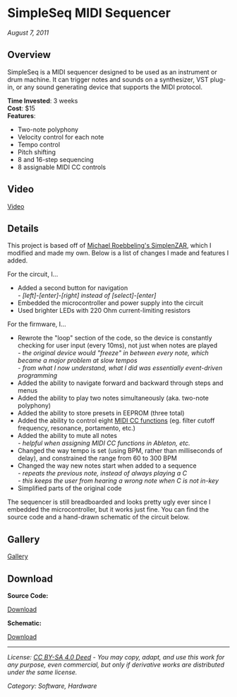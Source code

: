 # SimpleSeq MIDI Sequencer
*August 7, 2011*

## Overview

SimpleSeq is a MIDI sequencer designed to be used as an instrument or drum machine. It can trigger notes and sounds on a synthesizer, VST plug-in, or any sound generating device that supports the MIDI protocol.

**Time Invested**: 3 weeks  
**Cost**: $15  
**Features**:  
 - Two-note polyphony
 - Velocity control for each note
 - Tempo control
 - Pitch shifting
 - 8 and 16-step sequencing
 - 8 assignable MIDI CC controls

## Video

[Video](https://www.youtube.com/embed/PCJX-Pf_M4Q)

## Details

This project is based off of [Michael Roebbeling's SimplenZAR](http://www.roebbeling.de/wordpress/?p=85), which I modified and made my own. Below is a list of changes I made and features I added.

For the circuit, I...

*   Added a second button for navigation  
    _\- \[left\]-\[enter\]-\[right\] instead of \[select\]-\[enter\]_
*   Embedded the microcontroller and power supply into the circuit
*   Used brighter LEDs with 220 Ohm current-limiting resistors

For the firmware, I...

*   Rewrote the "loop" section of the code, so the device is constantly checking for user input (every 10ms), not just when notes are played  
    _\- the original device would "freeze" in between every note, which became a major problem at slow tempos_  
    _\- from what I now understand, what I did was essentially event-driven programming_
*   Added the ability to navigate forward and backward through steps and menus
*   Added the ability to play two notes simultaneously (aka. two-note polyphony)
*   Added the ability to store presets in EEPROM (three total)
*   Added the ability to control eight [MIDI CC functions](https://www.midi.org/specifications/item/table-3-control-change-messages-data-bytes-2) (eg. filter cutoff frequency, resonance, portamento, etc.)
*   Added the ability to mute all notes  
    _\- helpful when assigning MIDI CC functions in Ableton, etc._
*   Changed the way tempo is set (using BPM, rather than milliseconds of delay), and constrained the range from 60 to 300 BPM
*   Changed the way new notes start when added to a sequence  
    _\- repeats the previous note, instead of always playing a C_  
    _\- this keeps the user from hearing a wrong note when C is not in-key_
*   Simplified parts of the original code

The sequencer is still breadboarded and looks pretty ugly ever since I embedded the microcontroller, but it works just fine. You can find the source code and a hand-drawn schematic of the circuit below.


## Gallery

[Gallery]()

## Download

**Source Code:**

[Download](https://pastebin.com/Dg9SPRMc)

**Schematic:**

[Download](simpleseq/schematic.jpg)

---
*License: [CC BY-SA 4.0 Deed](https://creativecommons.org/licenses/by-sa/4.0/) - You may copy, adapt, and use this work for any purpose, even commercial, but only if derivative works are distributed under the same license.*

*Category: Software, Hardware*